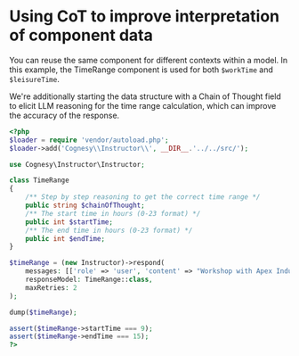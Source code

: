 # Using CoT to improve interpretation of component data

You can reuse the same component for different contexts within a model. In this
example, the TimeRange component is used for both `$workTime` and `$leisureTime`.

We're additionally starting the data structure with a Chain of Thought field
to elicit LLM reasoning for the time range calculation, which can improve
the accuracy of the response.

```php
<?php
$loader = require 'vendor/autoload.php';
$loader->add('Cognesy\\Instructor\\', __DIR__.'../../src/');

use Cognesy\Instructor\Instructor;

class TimeRange
{
    /** Step by step reasoning to get the correct time range */
    public string $chainOfThought;
    /** The start time in hours (0-23 format) */
    public int $startTime;
    /** The end time in hours (0-23 format) */
    public int $endTime;
}

$timeRange = (new Instructor)->respond(
    messages: [['role' => 'user', 'content' => "Workshop with Apex Industries started 9 and it took us 6 hours to complete."]],
    responseModel: TimeRange::class,
    maxRetries: 2
);

dump($timeRange);

assert($timeRange->startTime === 9);
assert($timeRange->endTime === 15);
?>
```
